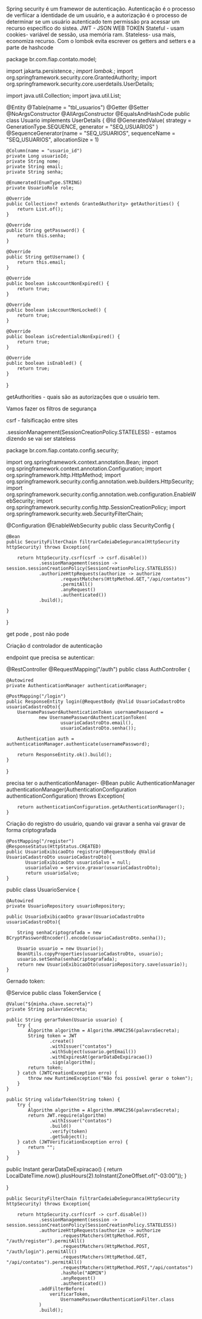 Spring security é um framewor de autenticação.
Autenticação é o processo de verfiicar a identidade de um usuário, e a autorização é o processo de determinar se um usuário autenticado tem permissão pra acessar um recurso específico do sistea.
JWT - JSON WEB TOKEN 
Stateful - usam cookies- variável de sessão, usa memória ram.
Stateless- usa mais, economiza recurso.
Com o lombok evita escrever os getters and setters e a parte de hashcode


package br.com.fiap.contato.model;

import jakarta.persistence.*;
import lombok.*;
import org.springframework.security.core.GrantedAuthority;
import org.springframework.security.core.userdetails.UserDetails;

import java.util.Collection;
import java.util.List;

@Entity
@Table(name = "tbl_usuarios")
@Getter
@Setter
@NoArgsConstructor
@AllArgsConstructor
@EqualsAndHashCode
public class Usuario implements UserDetails {
    @Id
    @GeneratedValue(
            strategy = GenerationType.SEQUENCE,
            generator = "SEQ_USUARIOS"
    )
    @SequenceGenerator(name = "SEQ_USUARIOS", sequenceName = "SEQ_USUARIOS", allocationSize = 1)

    @Column(name = "usuario_id")
    private Long usuarioId;
    private String nome;
    private String email;
    private String senha;

    @Enumerated(EnumType.STRING)
    private UsuarioRole role;

    @Override
    public Collection<? extends GrantedAuthority> getAuthorities() {
        return List.of();
    }

    @Override
    public String getPassword() {
        return this.senha;
    }

    @Override
    public String getUsername() {
        return this.email;
    }

    @Override
    public boolean isAccountNonExpired() {
        return true;
    }

    @Override
    public boolean isAccountNonLocked() {
        return true;
    }

    @Override
    public boolean isCredentialsNonExpired() {
        return true;
    }

    @Override
    public boolean isEnabled() {
        return true;
    }
}

getAuthorities - quais são as autorizações que o usuário tem. 

Vamos fazer os filtros de segurança

csrf - falsificação entre sites

.sessionManagement(SessionCreationPolicy.STATELESS) - estamos dizendo se vai ser stateless

package br.com.fiap.contato.config.security;

import org.springframework.context.annotation.Bean;
import org.springframework.context.annotation.Configuration;
import org.springframework.http.HttpMethod;
import org.springframework.security.config.annotation.web.builders.HttpSecurity;
import org.springframework.security.config.annotation.web.configuration.EnableWebSecurity;
import org.springframework.security.config.http.SessionCreationPolicy;
import org.springframework.security.web.SecurityFilterChain;

@Configuration
@EnableWebSecurity
public class SecurityConfig {

    @Bean
    public SecurityFilterChain filtrarCadeiaDeSeguranca(HttpSecurity httpSecurity) throws Exception{

        return httpSecurity.csrf(csrf -> csrf.disable())
                .sessionManagement(session -> session.sessionCreationPolicy(SessionCreationPolicy.STATELESS))
                .authorizeHttpRequests(authorize -> authorize
                        .requestMatchers(HttpMethod.GET,"/api/contatos")
                        .permitAll()
                        .anyRequest()
                        .authenticated())
                .build();

    }
}

get pode , post não pode

Criação d controlador de autenticação

endpoint que precisa se autenticar:

@RestController
@RequestMapping("/auth")
public class AuthController {
    
    @Autowired
    private AuthenticationManager authenticationManager;
    
    @PostMapping("/login")
    public ResponseEntity login(@RequestBody @Valid UsuarioCadastroDto usuarioCadastroDto){
        UsernamePasswordAuthenticationToken usernamePassword = 
                new UsernamePasswordAuthenticationToken(
                        usuarioCadastroDto.email(), 
                        usuarioCadastroDto.senha());
        
        Authentication auth = authenticationManager.authenticate(usernamePassword);
        
        return ResponseEntity.ok().build();
    }
    
}


precisa ter o authenticationManager-     @Bean
    public AuthenticationManager authenticationManager(AuthenticationConfiguration authenticationConfiguration) throws Exception{
        
        return authenticationConfiguration.getAuthenticationManager();
    }


Criação do registro do usuário, quando vai gravar a senha vai gravar de forma criptografada

    @PostMapping("/register")
    @ResponseStatus(HttpStatus.CREATED)
    public UsuarioExibicaoDto registrar(@RequestBody @Valid UsuarioCadastroDto usuarioCadastroDto){
           UsuarioExibicaoDto usuarioSalvo = null;
           usuarioSalvo = service.gravar(usuarioCadastroDto);
           return usuarioSalvo;
    }


public class UsuarioService {

    @Autowired
    private UsuarioRepository usuarioRepository;

    public UsuarioExibicaoDto gravar(UsuarioCadastroDto usuarioCadastroDto){

        String senhaCriptografada = new BCryptPasswordEncoder().encode(usuarioCadastroDto.senha());

        Usuario usuario = new Usuario();
        BeanUtils.copyProperties(usuarioCadastroDto, usuario);
        usuario.setSenha(senhaCriptografada);
        return new UsuarioExibicaoDto(usuarioRepository.save(usuario));
    }

Gernado token:

@Service
public class TokenService {

    @Value("${minha.chave.secreta}")
    private String palavraSecreta;

    public String gerarToken(Usuario usuario) {
        try {
            Algorithm algorithm = Algorithm.HMAC256(palavraSecreta);
            String token = JWT
                    .create()
                    .withIssuer("contatos")
                    .withSubject(usuario.getEmail())
                    .withExpiresAt(gerarDataDeExpiracao())
                    .sign(algorithm);
            return token;
        } catch (JWTCreationException erro) {
            throw new RuntimeException("Não foi possível gerar o token");
        }
    }

    public String validarToken(String token) {
        try {
            Algorithm algorithm = Algorithm.HMAC256(palavraSecreta);
            return JWT.require(algorithm)
                    .withIssuer("contatos")
                    .build()
                    .verify(token)
                    .getSubject();
        } catch (JWTVerificationException erro) {
            return "";
        }
    }
    

public Instant gerarDataDeExpiracao() {
    return LocalDateTime.now().plusHours(2).toInstant(ZoneOffset.of("-03:00"));
}

}


    public SecurityFilterChain filtrarCadeiaDeSeguranca(HttpSecurity httpSecurity) throws Exception{

        return httpSecurity.csrf(csrf -> csrf.disable())
                .sessionManagement(session -> session.sessionCreationPolicy(SessionCreationPolicy.STATELESS))
                .authorizeHttpRequests(authorize -> authorize
                        .requestMatchers(HttpMethod.POST, "/auth/register").permitAll()
                        .requestMatchers(HttpMethod.POST, "/auth/login").permitAll()
                        .requestMatchers(HttpMethod.GET, "/api/contatos").permitAll()
                        .requestMatchers(HttpMethod.POST,"/api/contatos")
                        .hasRole("ADMIN")
                        .anyRequest()
                        .authenticated())
                .addFilterBefore(
                    verificarToken,
                        UsernamePasswordAuthenticationFilter.class
                )
                .build();
